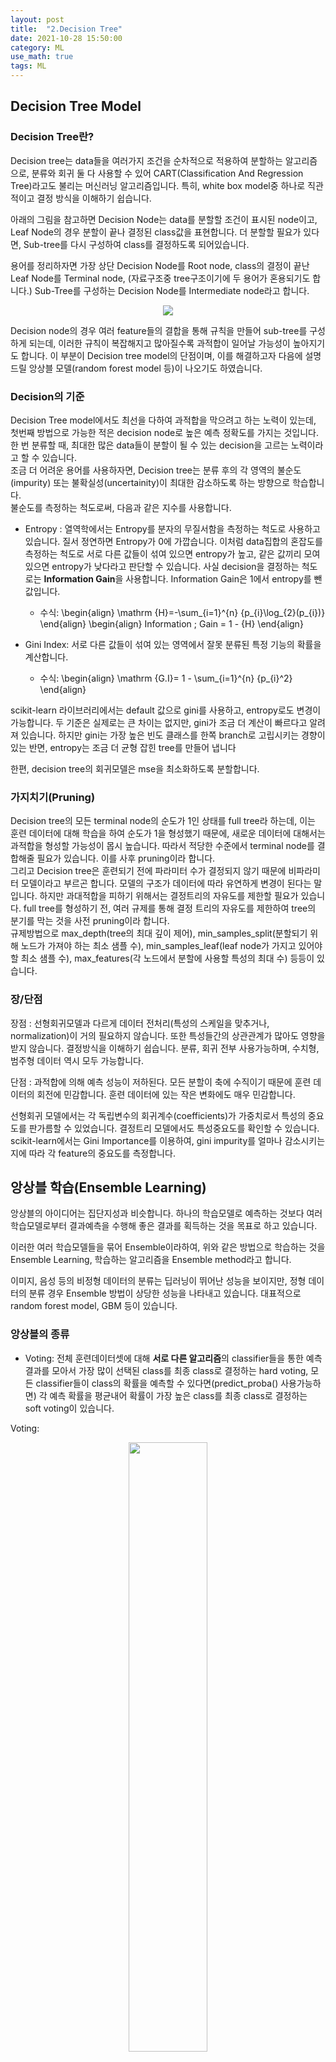 ```yaml
---
layout: post
title:  "2.Decision Tree"
date: 2021-10-28 15:50:00
category: ML
use_math: true
tags: ML
---
```


## Decision Tree Model

### Decision Tree란?

Decision tree는 data들을 여러가지 조건을 순차적으로 적용하여 분할하는 알고리즘으로, 분류와 회귀 둘 다 사용할 수 있어 CART(Classification And Regression Tree)라고도 불리는 머신러닝 알고리즘입니다. 특히, white box model중 하나로 직관적이고 결정 방식을 이해하기 쉽습니다. 



아래의 그림을 참고하면 Decision Node는 data를 분할할 조건이 표시된 node이고, Leaf Node의 경우 분할이 끝나 결정된 class값을 표현합니다. 더 분할할 필요가 있다면, Sub-tree를 다시 구성하여 class를 결정하도록 되어있습니다. <br>

용어를 정리하자면 가장 상단 Decision Node를 Root node, class의 결정이 끝난 Leaf Node를 Terminal node, (자료구조중 tree구조이기에 두 용어가 혼용되기도 합니다.) Sub-Tree를 구성하는 Decision Node를 Intermediate node라고 합니다. 

<p align='center'>
<img src="https://blog.kakaocdn.net/dn/DhdfI/btq5DE6ZJOb/Np7lwFE2KVocYZtdXyQ5uK/img.webp" srcset="https://img1.daumcdn.net/thumb/R1280x0/?scode=mtistory2&amp;fname=https%3A%2F%2Fblog.kakaocdn.net%2Fdn%2FDhdfI%2Fbtq5DE6ZJOb%2FNp7lwFE2KVocYZtdXyQ5uK%2Fimg.webp" data-origin-width="541" data-origin-height="301" data-filename="1_r5ikdb.webp" data-ke-mobilestyle="widthOrigin">
</p>

Decision node의 경우 여러 feature들의 결합을 통해 규칙을 만들어 sub-tree를 구성하게 되는데, 이러한 규칙이 복잡해지고 많아질수록 과적합이 일어날 가능성이 높아지기도 합니다. 이 부분이 Decision tree model의 단점이며, 이를 해결하고자 다음에 설명드릴 앙상블 모델(random forest model 등)이 나오기도 하였습니다.  

### Decision의 기준

Decision Tree model에서도 최선을 다하여 과적합을 막으려고 하는 노력이 있는데, 첫번째 방법으로 가능한 적은 decision node로 높은 예측 정확도를 가지는 것입니다. 한 번 분류할 때, 최대한 많은 data들이 분할이 될 수 있는 decision을 고르는 노력이라고 할 수 있습니다. <br>
조금 더 어려운 용어를 사용하자면, Decision tree는 분류 후의 각 영역의 불순도(impurity) 또는 불확실성(uncertainity)이 최대한 감소하도록 하는 방향으로 학습합니다.<br>
불순도를 측정하는 척도로써, 다음과 같은 지수를 사용합니다.

- Entropy : 열역학에서는 Entropy를 분자의 무질서함을 측정하는 척도로 사용하고 있습니다. 질서 정연하면 Entropy가 0에 가깝습니다. 이처럼 data집합의 혼잡도를 측정하는 척도로 서로 다른 값들이 섞여 있으면 entropy가 높고, 같은 값끼리 모여있으면 entropy가 낮다라고 판단할 수 있습니다. 사실 decision을 결정하는 척도로는 **Information Gain**을 사용합니다. Information Gain은 1에서 entropy를 뺀 값입니다.
  - 수식:
  \begin{align}
  \mathrm {H}=-\sum_{i=1}^{n} {p_{i}\log_{2}(p_{i})}
  \end{align}
  \begin{align}
  Information \; Gain = 1 - {H}
  \end{align}
  
- Gini Index: 서로 다른 값들이 섞여 있는 영역에서 잘못 분류된 특정 기능의 확률을 계산합니다. 
  - 수식:
  \begin{align}
  \mathrm {G.I}= 1 - \sum_{i=1}^{n} {p_{i}^2}
  \end{align}

scikit-learn 라이브러리에서는 default 값으로 gini를 사용하고, entropy로도 변경이 가능합니다. 두 기준은 실제로는 큰 차이는 없지만, gini가 조금 더 계산이 빠르다고 알려져 있습니다. 하지만 gini는 가장 높은 빈도 클래스를 한쪽 branch로 고립시키는 경향이 있는 반면, entropy는 조금 더 균형 잡힌 tree를 만들어 냅니다

한편, decision tree의 회귀모델은 mse을 최소화하도록 분할합니다.


### 가지치기(Pruning)

Decision tree의 모든 terminal node의 순도가 1인 상태를 full tree라 하는데, 이는 훈련 데이터에 대해 학습을 하여 순도가 1을 형성했기 때문에, 새로운 데이터에 대해서는 과적합을 형성할 가능성이 몹시 높습니다. 따라서 적당한 수준에서 terminal node를 결합해줄 필요가 있습니다. 이를 사후 pruning이라 합니다.<br>
그리고 Decision tree은 훈련되기 전에 파라미터 수가 결정되지 않기 때문에 비파라미터 모델이라고 부르곤 합니다. 모델의 구조가 데이터에 따라 유연하게 변경이 된다는 말입니다. 하지만 과대적합을 피하기 위해서는 결정트리의 자유도를 제한할 필요가 있습니다.  full tree를 형성하기 전, 여러 규제를 통해 결정 트리의 자유도를 제한하여 tree의 분기를 막는 것을 사전 pruning이라 합니다. <br>
규제방법으로 max_depth(tree의 최대 깊이 제어), min_samples_split(분할되기 위해 노드가 가져야 하는 최소 샘플 수), min_samples_leaf(leaf node가 가지고 있어야 할 최소 샘플 수), max_features(각 노드에서 분할에 사용할 특성의 최대 수) 등등이 있습니다.





### 장/단점

장점 : 선형회귀모델과 다르게 데이터 전처리(특성의 스케일을 맞추거나, normalization)이 거의 필요하지 않습니다. 또한 특성들간의 상관관계가 많아도 영향을 받지 않습니다.  결정방식을 이해하기 쉽습니다. 분류, 회귀 전부 사용가능하며, 수치형, 범주형 데이터 역시 모두 가능합니다.

단점 : 과적합에 의해 예측 성능이 저하된다. 모든 분할이 축에 수직이기 때문에 훈련 데이터의 회전에 민감합니다. 훈련 데이터에 있는 작은 변화에도 매우 민감합니다.

선형회귀 모델에서는 각 독립변수의 회귀계수(coefficients)가 가중치로서 특성의 중요도를 판가름할 수 있었습니다.
결정트리 모델에서도 특성중요도를 확인할 수 있습니다. scikit-learn에서는 Gini Importance를 이용하여, gini impurity를 얼마나 감소시키는 지에 따라 각 feature의 중요도를 측정합니다.

## 앙상블 학습(Ensemble Learning)

앙상블의 아이디어는 집단지성과 비슷합니다. 하나의 학습모델로 예측하는 것보다 여러 학습모델로부터 결과예측을 수행해 좋은 결과를 획득하는 것을 목표로 하고 있습니다. <br>

이러한 여러 학습모델들을 묶어 Ensemble이라하여, 위와 같은 방법으로 학습하는 것을 Ensemble Learning, 학습하는 알고리즘을 Ensemble method라고 합니다.

이미지, 음성 등의 비정형 데이터의 분류는 딥러닝이 뛰어난 성능을 보이지만, 정형 데이터의 분류 경우 Ensemble 방법이 상당한 성능을 나타내고 있습니다. 대표적으로 random forest model, GBM 등이 있습니다.

### 앙상블의 종류

- Voting: 전체 훈련데이터셋에 대해 **서로 다른 알고리즘**의 classifier들을 통한 예측결과를 모아서 가장 많이 선택된 class를 최종 class로 결정하는 hard voting, 모든 classifier들이 class의 확률을 예측할 수 있다면(predict_proba() 사용가능하면) 각 예측 확률을 평균내어 확률이 가장 높은 class를 최종 class로 결정하는 soft voting이 있습니다.

Voting:<br>
<p align='center'>
<img width='50%' src="https://blog.kakaocdn.net/dn/boVJmu/btq52jBqQ62/lTm0Z4RgjxbJAopvdOjwj0/img.png" srcset="https://img1.daumcdn.net/thumb/R1280x0/?scode=mtistory2&amp;fname=https%3A%2F%2Fblog.kakaocdn.net%2Fdn%2FboVJmu%2Fbtq52jBqQ62%2FlTm0Z4RgjxbJAopvdOjwj0%2Fimg.png" data-origin-width="1440" data-origin-height="618" data-filename="ensemble1.png" data-ke-mobilestyle="widthOrigin">
</p>

<p align='center'>
<img width = '70%' src="https://blog.kakaocdn.net/dn/bLj9zk/btq6navMjRV/ZqBPO98S02dcK1UA9kSvAk/img.png" srcset="https://img1.daumcdn.net/thumb/R1280x0/?scode=mtistory2&amp;fname=https%3A%2F%2Fblog.kakaocdn.net%2Fdn%2FbLj9zk%2Fbtq6navMjRV%2FZqBPO98S02dcK1UA9kSvAk%2Fimg.png" data-origin-width="1562" data-origin-height="635" data-ke-mobilestyle="widthOrigin">
</p>

- Bagging: Boostrap aggregating의 줄임말로, 훈련 데이터셋을 전체가 아닌, 서브셋을 무작위로 다양하게 구성한 뒤, 같은 알고리즘의 classifier을 사용하여 각기 다르게 학습시켜 결과를 voting하는 방법입니다. 서브셋을 구성할 때, 중복을 허용하여 샘플링을 하는 방식을 boostrapping이라 하며, 구성된 sample은 boostrap sample이라합니다. <br>
(중복을 허용하지 않고 샘플링하는 방식을 pasting이라 하는데, 따로 다루지 않겠습니다. bagging이 편향은 조금 더 높지만, 다양성을 추가하여, 분산값을 감소시켜 더 선호됩니다.)

Bagging:<br>
<p align = 'center'>
<img width='50%' src="https://blog.kakaocdn.net/dn/9G74f/btq52ApsreH/KQwmv7bU9wt67BcQTFo76K/img.jpg" srcset="https://img1.daumcdn.net/thumb/R1280x0/?scode=mtistory2&amp;fname=https%3A%2F%2Fblog.kakaocdn.net%2Fdn%2F9G74f%2Fbtq52ApsreH%2FKQwmv7bU9wt67BcQTFo76K%2Fimg.jpg" data-origin-width="1286" data-origin-height="806" data-filename="b8d6e32cb5c1dbdb648eae77b109cdf1.jpg" data-ke-mobilestyle="widthOrigin">
</p>


- Boosting: 약한 학습모델을 여러 개 연결하여 강한 학습모델을 만드는 Ensemble 방법입니다. boosting의 아이디어는 이전 학습모델을 보완해나가면서 일련의 예측모델을 학습시키는 것입니다. 대표적으로 AdaBoost(adaptive boosting)와 Gradient boosting이 있습니다.
  - AdaBoost: 이전 모델이 과소적합했던 훈련 샘플의 가중치를 더 높여 가중치를 update하는 방식으로 보완해나가는 Boosting방법입니다.
  - Gradient boosting: 비용 함수를 최소화하기 위해 이전 예측모델이 만든 잔여오차에 새로운 예측모델을 학습시키며, 예측모델의 모델 파라미터를 조정해가는 방식으로 보완해나가는 Boosting방법입니다. 


## Random Forest Model

배깅 알고리즘으로 대표적인 앙상블 모델로 Random Forest Model이 있습니다. 이름에서 알 수 있듯이 기반 알고리즘은 Decision Tree model입니다. Decision Tree model이 분류와 회귀 둘 다 사용가능하므로, Random Forest model또한 분류, 회귀 둘 다 사용가능하며, 분류에서는 Voting방식을, 회귀에서는 averaging방식을 선택하고 있습니다. <br>
또한, Decision Tree model에서는 전체 특성 중 최적의 특성을 고르고 특성 조건에 따라 분할을 하였지만, Random forest에서는 무작위로 sampling한 특성 후보 중에서 최적의 특징을 찾는 방식으로 무작위성을 더 주입하여 분할합니다. 

<p align='center'>
<img width='50%' src="https://blog.kakaocdn.net/dn/od2gM/btq6kMv83oZ/sNVWEiA7FWsB2BBt6kn0r1/img.png" srcset="https://img1.daumcdn.net/thumb/R1280x0/?scode=mtistory2&amp;fname=https%3A%2F%2Fblog.kakaocdn.net%2Fdn%2Fod2gM%2Fbtq6kMv83oZ%2FsNVWEiA7FWsB2BBt6kn0r1%2Fimg.png" data-origin-width="762" data-origin-height="521" data-ke-mobilestyle="widthOrigin"></p>

### 장/단점

장점: 여러 모델을 CPU병렬적으로 처리하여 학습시킬 수 있어 빠른 학습이 가능합니다. 

단점: 하이퍼 파라미터가 너무 많아, 튜닝을 위한 시간이 많이 소모됩니다. 텍스트 데이터같이 매우 차원이 높고 희소한 데이터에는 잘 작동하지 않습니다. 

## Reference 

참고도서 : 핸즈온 머신러닝<br>
https://nicola-ml.tistory.com/93<br>
https://ratsgo.github.io/machine%20learning/2017/03/26/tree/<br>
https://nicola-ml.tistory.com/95?category=861724<br>
https://tensorflow.blog/%ED%8C%8C%EC%9D%B4%EC%8D%AC-%EB%A8%B8%EC%8B%A0%EB%9F%AC%EB%8B%9D/2-3-6-%EA%B2%B0%EC%A0%95-%ED%8A%B8%EB%A6%AC%EC%9D%98-%EC%95%99%EC%83%81%EB%B8%94/


